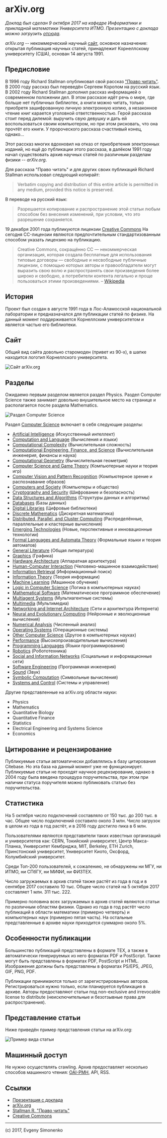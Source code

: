 arXiv.org
=========

_Доклад был сделан 9 октября 2017 на кафедре Информатики и прикладной математики
Университета ИТМО. Презентацию с доклада можно загрузить
[отсюда](https://github.com/easimonenko/research-work/blob/master/arxiv.org-presentation/slides.pdf)._

*arXiv.org* -- некоммерческий научный [сайт](https://arxiv.org),
основное назначение: открытая публикация научных статей, принадлежит
Корнеллскому университету (США), основан 14 августа 1991.

Предисловие
-----------

В 1996 году Richard Stallman опубликовал свой рассказ ["Право
читать"](https://www.gnu.org/philosophy/right-to-read.ru.html). В 2000
году рассказ был переведён Сергеем Коропом на русский язык. В 2002 году
Richard Stallman дополнил рассказ информацией о современном положении
дел. В этом рассказе идёт речь о мире, где больше нет публичных
библиотек, а книги можно читать, только приобретя зашифрованную личную
электронную копию, а незаконное чтение книг карается уголовной
ответственностью. Герой рассказа стоит перед дилемой: выручить свую
девушку и дать ей воспользоваться своим компьютером, но при этом
рисковать, что она прочтёт его книги. У пророческого рассказа счастливый
конец, однако...

Этот рассказ многих вдохновил на отказ от приобретения электронных
изданий, но ещё до публикации этого рассказа, в далёком 1991 году начал
существовать архив научных статей по различным разделам физики --
*arXiv.org*.

Для рассказа "Право читать" и для других своих публикаций Richard
Stallman использовал следующий копирайт:

> Verbatim copying and distribution of this entire article is permitted
> in any medium, provided this notice is preserved.

В переводе на русский язык:

> Разрешается копирование и распространение этой статьи любым способом
> без внесения изменений, при условии, что это разрешение сохраняется.

19 декабря 2001 года публикуются лицензии [Creative
Commons](http://creativecommons.org/) На сегодня CC-лицензии являются
предпочтительным стандартизованным способом указать лицензию на
публикацию.

> Creative Commons, сокращённо CC — некоммерческая организация, которая
> создала бесплатные для использования типовые договоры — свободные и
> несвободные публичные лицензии, с помощью которых авторы и
> правообладатели могут выразить свою волю и распространять свои
> произведения более широко и свободно, а потребители контента легально
> и проще пользоваться этими произведениями. –
> [Wikipedia](https://ru.wikipedia.org/wiki/Creative_Commons)

История
-------

Проект был создан в августе 1991 года в Лос-Аламосской национальной
лаборатории и предназначался для публикации статей по физике. На данный
момент поддерживается Корнеллским университетом и является частью его
библиотеки.

Сайт
----

Общий вид сайта довольно старомоден (привет из 90-х), в шапке находится
логотип Корнеллского университета.

![Сайт arXiv.org](/blog/arxiv.org/site.png "Сайт arXiv.org")

Разделы
-------

Ожидаемо первым разделом является раздел Physics. Раздел Computer
Science также занимает довольно внушительное место на странице и
располагается после раздела Mathematics.

![Раздел Computer Science](/blog/arxiv.org/computer_science.png "Раздел Computer Science")

Раздел [Computer Science](http://arxiv.org/corr) включает в себя
следующие разделы:

- [Artificial Intelligence](https://arxiv.org/list/cs.AI/recent)
  (Искусственный интеллект)
- [Computation and Language](https://arxiv.org/list/cs.CL/recent)
  (Вычисления и языки)
- [Computational Complexity](https://arxiv.org/list/cs.CC/recent)
  (Вычислительная сложность)
- [Computational Engineering, Finance, and Science](https://arxiv.org/list/cs.CE/recent)
  (Вычислительная инженерия, финансы и наука)
- [Computational Geometry](https://arxiv.org/list/cs.CG/recent)
  (Вычислительная геометрия)
- [Computer Science and Game Theory](https://arxiv.org/list/cs.GT/recent)
  (Компьютерные науки и теория игр)
- [Computer Vision and Pattern Recognition](https://arxiv.org/list/cs.CV/recent)
  (Компьютерное зрение и распознавание образов)
- [Computers and Society](https://arxiv.org/list/cs.CY/recent)
  (Компьютеры и общество)
- [Cryptography and Security](https://arxiv.org/list/cs.CR/recent)
  (Шифрование и безопасность)
- [Data Structures and Algorithms](https://arxiv.org/list/cs.DS/recent)
  (Структуры данных и алгоритмы)
- [Databases](https://arxiv.org/list/cs.DB/recent) (Базы данных)
- [Digital Libraries](https://arxiv.org/list/cs.DL/recent)
  (Цифровые библиотеки)
- [Discrete Mathematics](https://arxiv.org/list/cs.DM/recent)
  (Дискретная математика)
- [Distributed, Parallel, and Cluster Computing](https://arxiv.org/list/cs.DC/recent)
  (Распределённые, параллельные и кластерные вычисления)
- [Emerging Technologies](https://arxiv.org/list/cs.ET/recent)
  (Новые, перспективные и инновационные технологии)
- [Formal Languages and Automata Theory](https://arxiv.org/list/cs.FL/recent)
  (Формальные языки и теория автоматов)
- [General Literature](https://arxiv.org/list/cs.GL/recent)
  (Общая литература)
- [Graphics](https://arxiv.org/list/cs.GR/recent) (Графика)
- [Hardware Architecture](https://arxiv.org/list/cs.AR/recent)
  (Аппаратная архитектура)
- [Human-Computer Interaction](https://arxiv.org/list/cs.HC/recent)
  (Человеко-машинное взаимодействие)
- [Information Retrieval](https://arxiv.org/list/cs.IR/recent)
  (Информационный поиск)
- [Information Theory](https://arxiv.org/list/cs.IT/recent)
  (Теория информации)
- [Machine Learning](https://arxiv.org/list/cs.LG/recent)
  (Машинное обучение)
- [Logic in Computer Science](https://arxiv.org/list/cs.LO/recent)
  (Логика в компьютерных науках)
- [Mathematical Software](https://arxiv.org/list/cs.MS/recent)
  (Математическое программное обеспечение)
- [Multiagent Systems](https://arxiv.org/list/cs.MA/recent)
  (Мультиагентные системы)
- [Multimedia](https://arxiv.org/list/cs.MM/recent) (Мультимедиа)
- [Networking and Internet Architecture](https://arxiv.org/list/cs.NI/recent)
  (Сети и архитектура Интернета)
- [Neural and Evolutionary Computing](https://arxiv.org/list/cs.NE/recent)
  (Нейронные и эволюционные вычисления)
- [Numerical Analysis](https://arxiv.org/list/cs.NA/recent)
  (Численный анализ)
- [Operating Systems](https://arxiv.org/list/cs.OS/recent)
  (Операционные системы)
- [Other Computer Science](https://arxiv.org/list/cs.OH/recent)
  (Другое в компьютерных науках)
- [Performance](https://arxiv.org/list/cs.PF/recent)
  (Высокопроизводительные вычисления)
- [Programming Languages](https://arxiv.org/list/cs.PL/recent)
  (Языки программирования)
- [Robotics](https://arxiv.org/list/cs.RO/recent) (Робототехника)
- [Social and Information Networks](https://arxiv.org/list/cs.SI/recent)
  (Социальные и информационные сети)
- [Software Engineering](https://arxiv.org/list/cs.SE/recent)
  (Программная инженерия)
- [Sound](https://arxiv.org/list/cs.SD/recent) (Звук)
- [Symbolic Computation](https://arxiv.org/list/cs.SC/recent)
  (Символьные вычисления)
- [Systems and Control](https://arxiv.org/list/cs.SY/recent)
  (Системы и управление)

Другие представленные на arXiv.org области науки:

- Physics
- Mathematics
- Quantitative Biology
- Quantitative Finance
- Statistics
- Electrical Engineering and Systems Science
- Economics

Цитирование и рецензирование
----------------------------

Публикуемые статьи автоматически добавлялись в базу цитирования
Citebase. Но эта база на данный момент уже не функционирует. Публикуемые
статьи не проходят научное рецензирование, однако в 2004 году была
введена процедура поручительства, при этом при наличии статуса
поручителя можно публиковать статью без поручительства.

Статистика
----------

На 5 октября число подключений составляло от 150 тыс. до 200 тыс. в час.
Общее число подключений составило около 3 млн. Число загрузок в целом из
года в год растёт, и в 2016 году достигло пика в 6 млн.

Пользователями являются представители таких известных организаций и
университетов как: CERN, Токийский университет, Центр Макса-Планка,
Университет Кембриджа, MIT, Berkeley, ETH Zurich, Принстонский
университет, Университет Киото, Оксфорд, Колумбийский университет.

Среди Топ-200 пользователей, к сожалению, не обнаружены ни МГУ, ни ИТМО,
ни СПбГУ, ни МИФИ, ни ФИЗТЕХ.

Число загружаемых в архив статей также растёт из года в год и в сентябре
2017 составило 10 тыс. Общее число статей на 5 октября 2017 составляет 1
млн. 311 тыс. 222.

Примерно половина всех загружаемых в архив статей являются статьи по
различным областям физики. Однако из года в год растёт число публикаций
в области математики (примерно четверть) и компьютерных наук (примерно
пятая часть). На остальные представленные в архиве науки приходится
суммарно около 5%.

Особенности публикации
----------------------

Большинство публикаций представлены в формате TEX, а также в
автоматически генерируемых из него форматах PDF и PostScript. Также
могут быть представлены в форматах PDF, PostScript и HTML. Изображения
должны быть представлены в форматах PS/EPS, JPEG, GIF, PNG, PDF.

Публикации принимаются только от зарегистрированных авторов.
Регистрироваться нужно только, если планируется публикация в архиве.
Авторы предоставляют статьи под non-exclusive and irrevocable license to
distribute (неисключительные и безотзывные права для распространения).

Представление статьи
--------------------

Ниже приведён пример представления статьи на arXiv.org:

![Пример вида статьи](/blog/arxiv.org/article_page.png "Пример вида статьи")

Машинный доступ
---------------

Не нужно осуществлять crawling. Архив предоставляет несколько способов
машинного чтения: [OAI-PMH](http://www.openarchives.org/), API, RSS.

Ссылки
------

- [Презентация с доклада](https://github.com/easimonenko/research-work/blob/master/arxiv.org-presentation/slides.pdf)
- [arXiv.org](https://arxiv.org)
- [Stallman R. "Право читать"](https://www.gnu.org/philosophy/right-to-read.ru.html)
- [Creative Commons](http://creativecommons.org/)

---

\(c) 2017, Evgeny Simonenko
